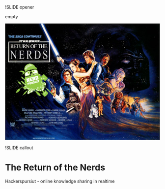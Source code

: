 !SLIDE opener

empty

<!SLIDE full-page-image>

![](Star-Wars-Return-Of-The-Jedi-1152x864.png)

!SLIDE callout

# The Return of the Nerds

Hackerspursiut - online knowledge sharing in realtime